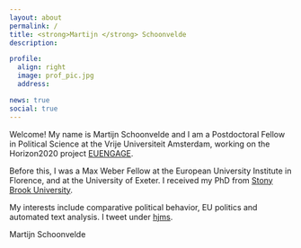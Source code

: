 ```yaml
---
layout: about
permalink: /
title: <strong>Martijn </strong> Schoonvelde
description:

profile:
  align: right
  image: prof_pic.jpg
  address: 

news: true
social: true
---
```


Welcome! My name is Martijn Schoonvelde and I am a Postdoctoral Fellow in Political Science at the Vrije Universiteit Amsterdam, working on the Horizon2020 project [EUENGAGE](http://www.euengage.eu/). 

Before this, I was a Max Weber Fellow at the European University Institute in Florence, and at the University of Exeter. I received my PhD from [Stony Brook University](http://stonybrook.edu/polsci).  

My interests include comparative political behavior, EU politics and automated text analysis. I tweet under [hjms](http://www.twitter.com/hjms).

Martijn Schoonvelde